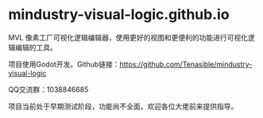 # mindustry-visual-logic.github.io
MVL 像素工厂可视化逻辑编辑器，使用更好的视图和更便利的功能进行可视化逻辑编辑的工具。

项目使用Godot开发。Github链接：https://github.com/Tenasible/mindustry-visual-logic

QQ交流群：1038846685

项目当前处于早期测试阶段，功能尚不全面。欢迎各位大佬前来提供指导。
